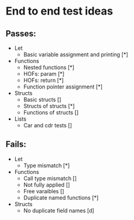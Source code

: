 # End to end test ideas

## Passes:
- Let
    - Basic variable assignment and printing [*]
- Functions
    - Nested functions [*]
    - HOFs: param [*]
    - HOFs: return [*]
    - Function pointer assignment [*]
- Structs
    - Basic structs []
    - Structs of structs [*]
    - Functions of structs []
- Lists
    - Car and cdr tests []

## Fails:
- Let
    - Type mismatch [*]
- Functions
    - Call type mismatch []
    - Not fully applied []
    - Free varaibles []
    - Duplicate named functions [*]
- Structs
    - No duplicate field names [d]
